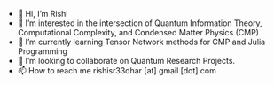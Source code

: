 - 👋 Hi, I’m Rishi
- 👀 I’m interested in the intersection of Quantum Information Theory, Computational Complexity, and Condensed Matter Physics (CMP)
- 🌱 I’m currently learning Tensor Network methods for CMP and Julia Programming
- 💞️ I’m looking to collaborate on Quantum Research Projects.
- 📫 How to reach me rishisr33dhar [at] gmail [dot] com

<!---
sr33dhar/sr33dhar is a ✨ special ✨ repository because its `README.md` (this file) appears on your GitHub profile.
You can click the Preview link to take a look at your changes.
--->
